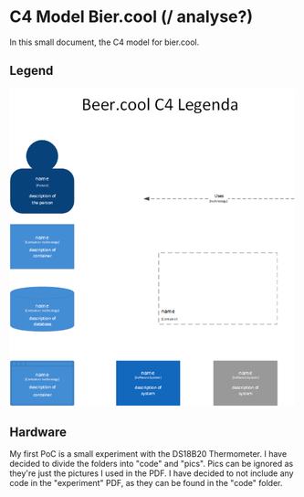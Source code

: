 # C4 Model Bier.cool (/ analyse?)

In this small document, the C4 model for bier.cool.  

## Legend  

<img src='img.png' width="500">




## Hardware

My first PoC is a small experiment with the DS18B20 Thermometer. I have decided to divide the folders into "code" and 
"pics". Pics can be ignored as they're just the pictures I used in the PDF. I have decided to not include any code in the "experiment" PDF, 
as they can be found in the "code" folder. 


